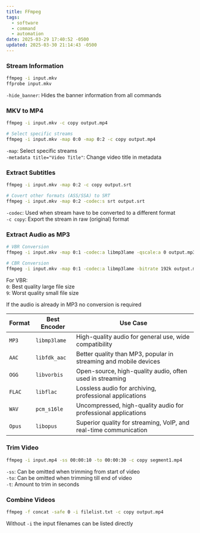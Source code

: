 ```yaml
---
title: FFmpeg
tags:
  - software
  - command
  - automation
date: 2025-03-29 17:40:52 -0500
updated: 2025-03-30 21:14:43 -0500
---
```


### Stream Information

```bash
ffmpeg -i input.mkv
ffprobe input.mkv
```

`-hide_banner`: Hides the banner information from all commands

### MKV to MP4

```bash
ffmpeg -i input.mkv -c copy output.mp4

# Select specific streams
ffmpeg -i input.mkv -map 0:0 -map 0:2 -c copy output.mp4
```

`-map`: Select specific streams  
`-metadata title="Video Title"`: Change video title in metadata  

### Extract Subtitles

```bash
ffmpeg -i input.mkv -map 0:2 -c copy output.srt

# Covert other formats (ASS/SSA) to SRT
ffmpeg -i input.mkv -map 0:2 -codec:s srt output.srt
```

`-codec`: Used when stream have to be converted to a different format  
`-c copy`: Export the stream in raw (original) format 

### Extract Audio as MP3

```bash
# VBR Conversion
ffmpeg -i input.mkv -map 0:1 -codec:a libmp3lame -qscale:a 0 output.mp3

# CBR Conversion
ffmpeg -i input.mkv -map 0:1 -codec:a libmp3lame -bitrate 192k output.mp3
```

For VBR:  
`0`: Best quality large file size  
`9`: Worst quality small file size  

If the audio is already in MP3 no conversion is required

| Format | Best Encoder | Use Case                                                          |
| ------ | ------------ | ----------------------------------------------------------------- |
| `MP3`  | `libmp3lame` | High-quality audio for general use, wide compatibility            |
| `AAC`  | `libfdk_aac` | Better quality than MP3, popular in streaming and mobile devices  |
| `OGG`  | `libvorbis`  | Open-source, high-quality audio, often used in streaming          | 
| `FLAC` | `libflac`    | Lossless audio for archiving, professional applications           |
| `WAV`  | `pcm_s16le`  | Uncompressed, high-quality audio for professional applications    |
| `Opus` | `libopus`    | Superior quality for streaming, VoIP, and real-time communication |

### Trim Video

```bash
ffmpeg -i input.mp4 -ss 00:00:10 -to 00:00:30 -c copy segment1.mp4
```

`-ss`: Can be omitted when trimming from start of video  
`-to`: Can be omitted when trimming till end of video  
`-t`: Amount to trim in seconds

### Combine Videos

```bash
ffmpeg -f concat -safe 0 -i filelist.txt -c copy output.mp4
```

Without `-i` the input filenames can be listed directly 
